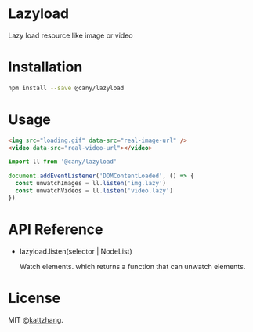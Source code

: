 # Lazyload

Lazy load resource like image or video

# Installation

```sh
npm install --save @cany/lazyload
```

# Usage

```html
<img src="loading.gif" data-src="real-image-url" />
<video data-src="real-video-url"></video>
```

```js
import ll from '@cany/lazyload'

document.addEventListener('DOMContentLoaded', () => {
  const unwatchImages = ll.listen('img.lazy')
  const unwatchVideos = ll.listen('video.lazy')
})
```

# API Reference

- lazyload.listen(selector | NodeList)

  Watch elements. which returns a function that can unwatch elements.

# License

MIT @[kattzhang](https://github.com/kattzhang).
